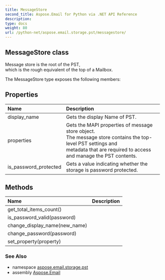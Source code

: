 ```yaml
---
title: MessageStore
second_title: Aspose.Email for Python via .NET API Reference
description: 
type: docs
weight: 80
url: /python-net/aspose.email.storage.pst/messagestore/
---
```


## MessageStore class

Message store is the root of the PST, <br/>            which is the rough equivalent of the top of a Mailbox.

The MessageStore type exposes the following members:
## Properties
| Name | Description |
| :- | :- |
|display_name|Gets the display Name of PST.|
|properties|Gets the MAPI properties of message store object. <br/>            The message store contains the top-level PST settings and <br/>            metadata that are required to access and manage the PST contents.|
|is_password_protected|Gets a value indicating whether the storage is password protected.|
## Methods
| Name | Description |
| :- | :- |
|get_total_items_count()|  |
|is_password_valid(password)|  |
|change_display_name(new_name)|  |
|change_password(password)|  |
|set_property(property)|  |

### See Also

* namespace [aspose.email.storage.pst](/email/python-net/aspose.email.storage.pst/)
* assembly [Aspose.Email](/email/python-net/)

